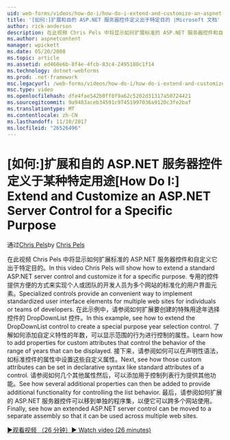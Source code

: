 ```yaml
---
uid: web-forms/videos/how-do-i/how-do-i-extend-and-customize-an-aspnet-server-control-for-a-specific-purpose
title: '[如何:]扩展和自的 ASP.NET 服务器控件定义出于特定目的 |Microsoft 文档'
author: rick-anderson
description: 在此视频 Chris Pels 中将显示如何扩展标准的 ASP.NET 服务器控件和自定义它出于特定目的。 专用的控件提供 c...
ms.author: aspnetcontent
manager: wpickett
ms.date: 05/20/2008
ms.topic: article
ms.assetid: ed460e6b-8f4e-4fcb-83c4-2495180c1f14
ms.technology: dotnet-webforms
ms.prod: .net-framework
msc.legacyurl: /web-forms/videos/how-do-i/how-do-i-extend-and-customize-an-aspnet-server-control-for-a-specific-purpose
msc.type: video
ms.openlocfilehash: dfe4fae542b0ff8f9a62c5202d31317a50724421
ms.sourcegitcommit: 9a9483aceb34591c97451997036a9120c3fe2baf
ms.translationtype: MT
ms.contentlocale: zh-CN
ms.lasthandoff: 11/10/2017
ms.locfileid: "26526496"
---
```

<a name="how-do-i-extend-and-customize-an-aspnet-server-control-for-a-specific-purpose"></a><span data-ttu-id="3cd30-104">[如何:]扩展和自的 ASP.NET 服务器控件定义于某种特定用途</span><span class="sxs-lookup"><span data-stu-id="3cd30-104">[How Do I:] Extend and Customize an ASP.NET Server Control for a Specific Purpose</span></span>
====================
<span data-ttu-id="3cd30-105">通过[Chris Pels](https://twitter.com/chrispels)</span><span class="sxs-lookup"><span data-stu-id="3cd30-105">by [Chris Pels](https://twitter.com/chrispels)</span></span>

<span data-ttu-id="3cd30-106">在此视频 Chris Pels 中将显示如何扩展标准的 ASP.NET 服务器控件和自定义它出于特定目的。</span><span class="sxs-lookup"><span data-stu-id="3cd30-106">In this video Chris Pels will show how to extend a standard ASP.NET server control and customize it for a specific purpose.</span></span> <span data-ttu-id="3cd30-107">专用的控件提供方便的方式来实现个人或团队的开发人员为多个网站的标准化的用户界面元素。</span><span class="sxs-lookup"><span data-stu-id="3cd30-107">Specialized controls provide an convenient way to implement standardized user interface elements for multiple web sites for individuals or teams of developers.</span></span> <span data-ttu-id="3cd30-108">在此示例中，请参阅如何扩展要创建的特殊用途年选择控件的 DropDownList 控件。</span><span class="sxs-lookup"><span data-stu-id="3cd30-108">In this example, see how to extend the DropDownList control to create a special purpose year selection control.</span></span> <span data-ttu-id="3cd30-109">了解如何添加自定义特性的年数，可以显示范围的行为进行控制的属性。</span><span class="sxs-lookup"><span data-stu-id="3cd30-109">Learn how to add properties for custom attributes that control the behavior of the range of years that can be displayed.</span></span> <span data-ttu-id="3cd30-110">接下来，请参阅如何可以在声明性语法，如标准控件的属性中设置这些自定义属性。</span><span class="sxs-lookup"><span data-stu-id="3cd30-110">Next, see how those custom attributes can be set in declarative syntax like standard attributes of a control.</span></span> <span data-ttu-id="3cd30-111">请参阅如何几个其他属性然后，可以添加用于控制列表行为提供其他功能。</span><span class="sxs-lookup"><span data-stu-id="3cd30-111">See how several additional properties can then be added to provide additional functionality for controlling the list behavior.</span></span> <span data-ttu-id="3cd30-112">最后，请参阅如何扩展的 ASP.NET 服务器控件可以移到单独的程序集，以便它可以跨多个网站使用。</span><span class="sxs-lookup"><span data-stu-id="3cd30-112">Finally, see how an extended ASP.NET server control can be moved to a separate assembly so that it can be used across multiple web sites.</span></span>

[<span data-ttu-id="3cd30-113">&#9654;观看视频 （26 分钟）</span><span class="sxs-lookup"><span data-stu-id="3cd30-113">&#9654; Watch video (26 minutes)</span></span>](https://channel9.msdn.com/Blogs/ASP-NET-Site-Videos/how-do-i-extend-and-customize-an-aspnet-server-control-for-a-specific-purpose)
